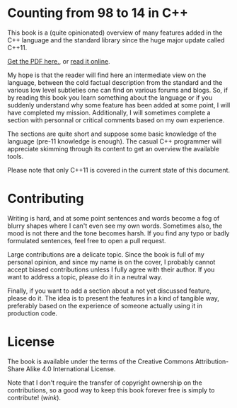 # Counting from 98 to 14 in C++

This book is a (quite opinionated) overview of many features added in
the C++ language and the standard library since the huge major update
called C++11.

[Get the PDF here.](https://github.com/j-jorge/counting-in-cpp/releases/tag/continuous), or [read it online](https://julien.jorge.st/counting-in-cpp/).

My hope is that the reader will find here an intermediate view on the
language, between the cold factual description from the standard and
the various low level subtleties one can find on various forums and
blogs. So, if by reading this book you learn something about the
language or if you suddenly understand why some feature has been added
at some point, I will have completed my mission. Additionally, I will
sometimes complete a section with personnal or critical comments based
on my own experience.

The sections are quite short and suppose some basic knowledge of the
language (pre-11 knowledge is enough). The casual C++ programmer will
appreciate skimming through its content to get an overview the
available tools.

Please note that only C++11 is covered in the current state of this
document.

# Contributing

Writing is hard, and at some point sentences and words become a fog of
blurry shapes where I can't even see my own words. Sometimes also, the
mood is not there and the tone becomes harsh. If you find any typo or
badly formulated sentences, feel free to open a pull request.

Large contributions are a delicate topic. Since the book is full of my
personal opinion, and since my name is on the cover, I probably cannot
accept biased contributions unless I fully agree with their author. If
you want to address a topic, please do it in a neutral way.

Finally, if you want to add a section about a not yet discussed
feature, please do it. The idea is to present the features in a kind
of tangible way, preferably based on the experience of someone
actually using it in production code.

# License

The book is available under the terms of the Creative Commons
Attribution-Share Alike 4.0 International License.

Note that I don't require the transfer of copyright ownership on the
contributions, so a good way to keep this book forever free is simply
to contribute! (_wink_).

